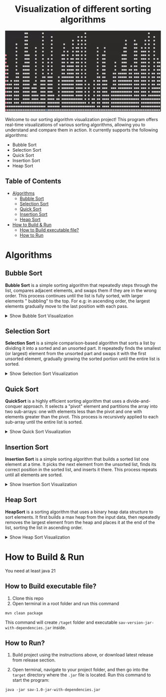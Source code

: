 <h1 align="center">
    Visualization of different sorting algorithms</h1>

<p align="center">
    <img src="assets/README-animation.gif" alt="Insertion sort gif"/></p>

Welcome to our sorting algorithm visualization project! This program offers real-time visualizations of various sorting
algorithms, allowing you to understand and compare them in action. It currently supports the following algorithms:

- Bubble Sort
- Selection Sort
- Quick Sort
- Insertion Sort
- Heap Sort

## Table of Contents

- [Algorithms](#algorithms)
    - [Bubble Sort](#bubble-sort)
    - [Selection Sort](#selection-sort)
    - [Quick Sort](#quick-sort)
    - [Insertion Sort](#insertion-sort)
    - [Heap Sort](#heap-sort)
- [How to Build & Run](#how-to-build--run)
    - [How to Build executable file?](#how-to-build-executable-file)
    - [How to Run](#how-to-run)

# Algorithms

## Bubble Sort

**Bubble Sort** is a simple sorting algorithm that repeatedly steps through the list, compares adjacent elements, and
swaps them if they are in the wrong order. This process continues until the list is fully sorted, with larger elements "
bubbling" to the top. For e.g: in ascending order, the largest elements gradually move to the last position with each
pass.

<details> <summary>Show Bubble Sort Visualization</summary> <p align="center"> <img src="assets/algo-gifs/bubbleSort.gif" alt="Bubble Sort visualization" width="600"/> </p> </details>

## Selection Sort

**Selection Sort** is a simple comparison-based algorithm that sorts a list by dividing it into a sorted and an unsorted
part. It repeatedly finds the smallest (or largest) element from the unsorted part and swaps it with the first unsorted
element, gradually growing the sorted portion until the entire list is sorted.

<details> <summary>Show Selection Sort Visualization</summary> <p align="center"> <img src="assets/algo-gifs/selectionSort.gif" alt="Selection Sort visualization" width="600"/> </p> </details>

## Quick Sort

**QuickSort** is a highly efficient sorting algorithm that uses a divide-and-conquer approach. It selects a "pivot"
element and partitions the array into two sub-arrays: one with elements less than the pivot and one with elements
greater than
the pivot. This process is recursively applied to each sub-array until the entire list is sorted.

<details> <summary>Show Quick Sort Visualization</summary> <p align="center"> <img src="assets/algo-gifs/quickSort.gif" alt="Quick Sort visualization" width="600"/> </p> </details>

## Insertion Sort

**Insertion Sort** is a simple sorting algorithm that builds a sorted list one element at a time. It picks the next
element
from the unsorted list, finds its correct position in the sorted list, and inserts it there. This process repeats until
all elements are sorted.

<details> <summary>Show Insertion Sort Visualization</summary> <p align="center"> <img src="assets/algo-gifs/insertionSort.gif" alt="Insertion Sort visualization" width="600"/> </p> </details>

## Heap Sort

**HeapSort** is a sorting algorithm that uses a binary heap data structure to sort elements. It first builds a max heap
from the input data, then repeatedly removes the largest element from the heap and places it at the end of the list,
sorting
the list in ascending order.


<details> <summary>Show Heap Sort Visualization</summary> <p align="center"> <img src="assets/algo-gifs/heapSort.gif" alt="Insertion Heap visualization" width="600"/> </p> </details>

# How to Build & Run

You need at least java 21

## How to Build executable file?

1. Clone this repo
2. Open terminal in a root folder and run this command

```
mvn clean package
```

This command will create `/taget` folder and executable `sav-version-jar-with-dependencies.jar` inside.

## How to Run?

1. Build project using the instructions above, or download latest release from release section.

2. Open terminal, navigate to your project folder, and then go into the ```target``` directory where the `.jar` file is
   located. Run this command to start the program:

```
java -jar sav-1.0-jar-with-dependencies.jar
```